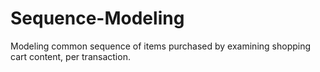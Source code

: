 # Sequence-Modeling
Modeling common sequence of items purchased by examining shopping cart content, per transaction.
